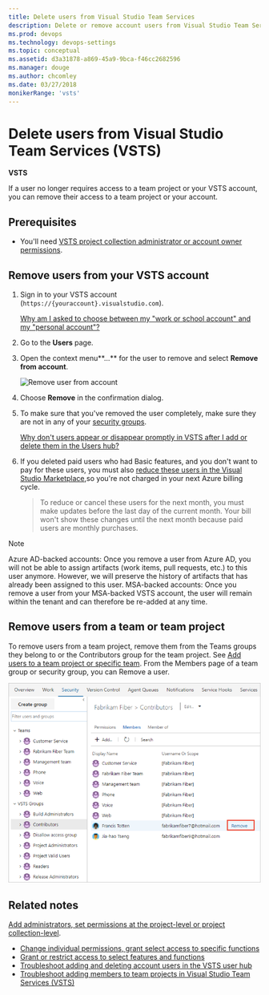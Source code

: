 ```yaml
---
title: Delete users from Visual Studio Team Services
description: Delete or remove account users from Visual Studio Team Services (VSTS)
ms.prod: devops
ms.technology: devops-settings
ms.topic: conceptual
ms.assetid: d3a31878-a869-45a9-9bca-f46cc2682596
ms.manager: douge
ms.author: chcomley
ms.date: 03/27/2018
monikerRange: 'vsts'
---
```



# Delete users from Visual Studio Team Services (VSTS)

**VSTS**

If a user no longer requires access to a team project or your VSTS account, you can remove their access to a team project or your account.

## Prerequisites

- You'll need [VSTS project collection administrator or account owner permissions](../security/set-project-collection-level-permissions.md?toc=/vsts/accounts/toc.json&bc=/vsts/accounts/breadcrumb/toc.json).

## Remove users from your VSTS account

1. Sign in to your VSTS account (```https://{youraccount}.visualstudio.com```).

   [Why am I asked to choose between my "work or school account" and my "personal account"?](faq-add-delete-users.md#ChooseOrgAcctMSAcct)

2. Go to the **Users** page.

3. Open the context menu**...** for the user to remove and select **Remove from account**.

   ![![Remove user from account](_img/delete-user/remove-user.png)
](_img/_shared/remove-from-account-menu-selection.png)

4. Choose **Remove** in the confirmation dialog.

5. To make sure that you've removed the user completely, make sure they are not in any of your [security groups](../security/add-users-team-project.md). 

   [Why don't users appear or disappear promptly in VSTS after I add or delete them in the Users hub?](faq-add-delete-users.md#users-delay)

6. If you deleted paid users who had Basic features, and you don't want to pay for these users, you must also [reduce these users in the Visual Studio Marketplace](../billing/buy-basic-access-add-users.md),so you're not charged in your next Azure billing cycle.

   > To reduce or cancel these users for the next month, you must make updates before the last day of the current month.
   > Your bill won't show these changes until the next month because paid users are monthly purchases.

>[!Note]
>Azure AD-backed accounts: Once you remove a user from Azure AD, you will not be able to assign artifacts (work items, pull requests, etc.) to this user anymore. However, we will preserve the history of artifacts that has already been assigned to this user.
>MSA-backed accounts: Once you remove a user from your MSA-backed VSTS account, the user will remain within the tenant and can therefore be re-added at any time.

## Remove users from a team or team project

To remove users from a team project, remove them from the Teams groups they belong to or the Contributors group for the team project. See [Add users to a team project or specific team](../security/add-users-team-project.md). From the Members page of a team group or security group, you can Remove a user.

![Remove user from a security group](_img/delete-user/remove-user.png)

## Related notes

 [Add administrators, set permissions at the project-level or project collection-level](../security/set-project-collection-level-permissions.md). 
- [Change individual permissions, grant select access to specific functions](../security/change-individual-permissions.md)
- [Grant or restrict access to select features and functions](../security/restrict-access.md)
- [Troubleshoot adding and deleting account users in the VSTS user hub](faq-add-delete-users.md)
- [Troubleshoot adding members to team projects in Visual Studio Team Services (VSTS)](faq-add-team-members.md)
